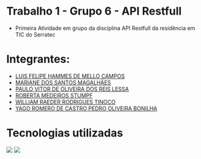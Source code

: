 # Trabalho 1 - Grupo 6 - API Restfull 
- Primeira Atividade em grupo da disciplina API Restfull da residência em TIC do Serratec

# Integrantes:
- [LUIS FELIPE HAMMES DE MELLO CAMPOS](https://github.com/lf-hammes)
- [MARIANE DOS SANTOS MAGALHÃES](https://github.com/MarianeSMagalhaes)
- [PAULO VITOR DE OLIVEIRA DOS REIS LESSA](https://github.com/PauloVitorLessa)
- [ROBERTA MEDEIROS STUMPF](https://github.com/roberta2105)
- [WILLIAM RAEDER RODRIGUES TINOCO](https://github.com/willtinoco97)
- [YAGO ROMERO DE CASTRO PEDRO OLIVEIRA BONILHA](https://github.com/yagob2)

# Tecnologias utilizadas
![](https://img.shields.io/badge/Spring-6DB33F?style=for-the-badge&logo=spring&logoColor=white)
![](https://img.shields.io/badge/PostgreSQL-316192?style=for-the-badge&logo=postgresql&logoColor=white)
